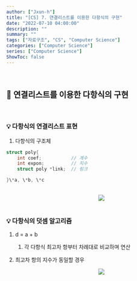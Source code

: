 ```yaml
---
author: ["Jxun-h"]
title: "[CS] 7. 연결리스트를 이용한 다항식의 구현"
date: "2022-07-10 04:00:00"
description: ""
summary: ""
tags: ["자료구조", "CS", "Computer Science"]
categories: ["Computer Science"]
series: ["Computer Science"]
ShowToc: false
---
```


<br>

## 📌 연결리스트를 이용한 다항식의 구현

<br>

### 💡 다항식의 연결리스트 표현

1.  다항식의 구조체

```c++
struct poly{
    int coef;           // 계수
    int expon;          // 지수
    struct poly *link;  // 링크

}\*a, \*b, \*c
```

<br>
<center><img src='/cs_7_1.png' /></center>

<br>

### 💡 다항식의 덧셈 알고리즘

1.  d = a + b
    1.  각 다항식 최고차 항부터 차례대로 비교하며 연산

2.  최고차 항의 지수가 동일할 경우

<center><img src='/cs_7_2.png' /></center>
